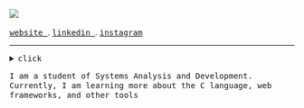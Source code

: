 ![](https://readme-typing-svg.demolab.com?font=Fira+Code&pause=1000&color=EDEDED&random=false&width=435&lines=Hello,+my+name+is+Guilherme!)

<samp><a href="">website </a></samp>. <samp><a href=""> linkedin </a></samp>. <samp><a href=""> instagram</a></samp>

 <hr>

<details><summary><samp>click </samp></summary>
  
```rust
public class Main {
    public static void main(String[] args) {
        System.out.println("Welcome!");
    }
}

```
<br>


<blockquote>
 <img width="20" src="my_computer_animated_commission_by_wrim_d5iuujc.gif"> **Programming language**
</blockquote>

</details>


<samp>I am a student of Systems Analysis and Development. Currently, I am learning more about the C language, web frameworks, and other tools</samp>




